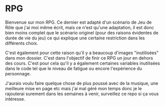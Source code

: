 # RPG
Bienvenue sur mon RPG.
Ce dernier est adapté d'un scénario de Jeu de Rôle que j'ai moi même écrit, mais ce n'est qu'une adaptation, il est donc bien moins complet que le scénario originel (pour des raisons évidentes de durée de vie du jeu) ce qui explique une certaine restriction dans les différents choix.

C'est également pour cette raison qu'il y a beaucoup d'images "inutilisées" dans mon dossier. C'est dans l'objectif de finir ce RPG un jour en dehors des cours. C'est pour cela qu'il y a également certaines variables inutilisées dans le code tel que le niveau de fatigue ou encore l'expérience du personnage.

J'aurais voulu faire quelque chose de plus poussé avec de la musique, une meilleure mise en page etc mais j'ai mal géré mon temps donc je le rajouterai surement dans les semaines à venir, surveillez ce repo si ça vous intéresse.


